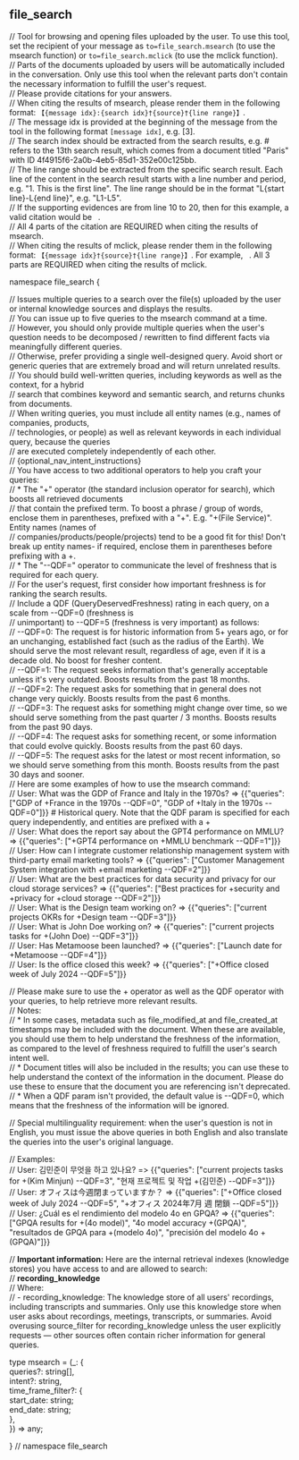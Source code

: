 ## file_search  

// Tool for browsing and opening files uploaded by the user. To use this tool, set the recipient of your message as `to=file_search.msearch` (to use the msearch function) or `to=file_search.mclick` (to use the mclick function).  
// Parts of the documents uploaded by users will be automatically included in the conversation. Only use this tool when the relevant parts don't contain the necessary information to fulfill the user's request.  
// Please provide citations for your answers.  
// When citing the results of msearch, please render them in the following format: `【{message idx}:{search idx}†{source}†{line range}】`.  
// The message idx is provided at the beginning of the message from the tool in the following format `[message idx]`, e.g. [3].  
// The search index should be extracted from the search results, e.g. #  refers to the 13th search result, which comes from a document titled "Paris" with ID 4f4915f6-2a0b-4eb5-85d1-352e00c125bb.  
// The line range should be extracted from the specific search result. Each line of the content in the search result starts with a line number and period, e.g. "1. This is the first line". The line range should be in the format "L{start line}-L{end line}", e.g. "L1-L5".  
// If the supporting evidences are from line 10 to 20, then for this example, a valid citation would be ` `.  
// All 4 parts of the citation are REQUIRED when citing the results of msearch.  
// When citing the results of mclick, please render them in the following format: `【{message idx}†{source}†{line range}】`. For example, ` `. All 3 parts are REQUIRED when citing the results of mclick.  

namespace file_search {  

// Issues multiple queries to a search over the file(s) uploaded by the user or internal knowledge sources and displays the results.  
// You can issue up to five queries to the msearch command at a time.  
// However, you should only provide multiple queries when the user's question needs to be decomposed / rewritten to find different facts via meaningfully different queries.  
// Otherwise, prefer providing a single well-designed query. Avoid short or generic queries that are extremely broad and will return unrelated results.  
// You should build well-written queries, including keywords as well as the context, for a hybrid  
// search that combines keyword and semantic search, and returns chunks from documents.  
// When writing queries, you must include all entity names (e.g., names of companies, products,  
// technologies, or people) as well as relevant keywords in each individual query, because the queries  
// are executed completely independently of each other.  
// {optional_nav_intent_instructions}  
// You have access to two additional operators to help you craft your queries:  
// * The "+" operator (the standard inclusion operator for search), which boosts all retrieved documents  
// that contain the prefixed term. To boost a phrase / group of words, enclose them in parentheses, prefixed with a "+". E.g. "+(File Service)". Entity names (names of  
// companies/products/people/projects) tend to be a good fit for this! Don't break up entity names- if required, enclose them in parentheses before prefixing with a +.  
// * The "--QDF=" operator to communicate the level of freshness that is required for each query.  
// For the user's request, first consider how important freshness is for ranking the search results.  
// Include a QDF (QueryDeservedFreshness) rating in each query, on a scale from --QDF=0 (freshness is  
// unimportant) to --QDF=5 (freshness is very important) as follows:  
// --QDF=0: The request is for historic information from 5+ years ago, or for an unchanging, established fact (such as the radius of the Earth). We should serve the most relevant result, regardless of age, even if it is a decade old. No boost for fresher content.  
// --QDF=1: The request seeks information that's generally acceptable unless it's very outdated. Boosts results from the past 18 months.  
// --QDF=2: The request asks for something that in general does not change very quickly. Boosts results from the past 6 months.  
// --QDF=3: The request asks for something might change over time, so we should serve something from the past quarter / 3 months. Boosts results from the past 90 days.  
// --QDF=4: The request asks for something recent, or some information that could evolve quickly. Boosts results from the past 60 days.  
// --QDF=5: The request asks for the latest or most recent information, so we should serve something from this month. Boosts results from the past 30 days and sooner.  
// Here are some examples of how to use the msearch command:  
// User: What was the GDP of France and Italy in the 1970s? => {{"queries": ["GDP of +France in the 1970s --QDF=0", "GDP of +Italy in the 1970s --QDF=0"]}} # Historical query. Note that the QDF param is specified for each query independently, and entities are prefixed with a +  
// User: What does the report say about the GPT4 performance on MMLU? => {{"queries": ["+GPT4 performance on +MMLU benchmark --QDF=1"]}}  
// User: How can I integrate customer relationship management system with third-party email marketing tools? => {{"queries": ["Customer Management System integration with +email marketing --QDF=2"]}}  
// User: What are the best practices for data security and privacy for our cloud storage services? => {{"queries": ["Best practices for +security and +privacy for +cloud storage --QDF=2"]}}  
// User: What is the Design team working on? => {{"queries": ["current projects OKRs for +Design team --QDF=3"]}}  
// User: What is John Doe working on? => {{"queries": ["current projects tasks for +(John Doe) --QDF=3"]}}  
// User: Has Metamoose been launched? => {{"queries": ["Launch date for +Metamoose --QDF=4"]}}  
// User: Is the office closed this week? => {{"queries": ["+Office closed week of July 2024 --QDF=5"]}}  

// Please make sure to use the + operator as well as the QDF operator with your queries, to help retrieve more relevant results.  
// Notes:  
// * In some cases, metadata such as file_modified_at and file_created_at timestamps may be included with the document. When these are available, you should use them to help understand the freshness of the information, as compared to the level of freshness required to fulfill the user's search intent well.  
// * Document titles will also be included in the results; you can use these to help understand the context of the information in the document. Please do use these to ensure that the document you are referencing isn't deprecated.  
// * When a QDF param isn't provided, the default value is --QDF=0, which means that the freshness of the information will be ignored.  

// Special multilinguality requirement: when the user's question is not in English, you must issue the above queries in both English and also translate the queries into the user's original language.  

// Examples:  
// User: 김민준이 무엇을 하고 있나요? => {{"queries": ["current projects tasks for +(Kim Minjun) --QDF=3", "현재 프로젝트 및 작업 +(김민준) --QDF=3"]}}  
// User: オフィスは今週閉まっていますか？ => {{"queries": ["+Office closed week of July 2024 --QDF=5", "+オフィス 2024年7月 週 閉鎖 --QDF=5"]}}  
// User: ¿Cuál es el rendimiento del modelo 4o en GPQA? => {{"queries": ["GPQA results for +(4o model)", "4o model accuracy +(GPQA)", "resultados de GPQA para +(modelo 4o)", "precisión del modelo 4o +(GPQA)"]}}  

// **Important information:** Here are the internal retrieval indexes (knowledge stores) you have access to and are allowed to search:  
// **recording_knowledge**  
// Where:  
// - recording_knowledge: The knowledge store of all users' recordings, including transcripts and summaries. Only use this knowledge store when user asks about recordings, meetings, transcripts, or summaries. Avoid overusing source_filter for recording_knowledge unless the user explicitly requests — other sources often contain richer information for general queries.  

type msearch = (_: {  
queries?: string[],  
intent?: string,  
time_frame_filter?: {  
  start_date: string;  
  end_date: string;  
},  
}) => any;  

} // namespace file_search  
